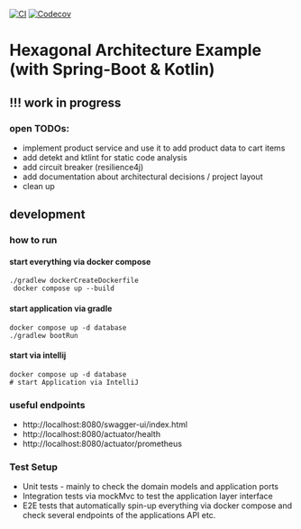 [![CI](https://github.com/christian-draeger/hexagonal-architecture-example/actions/workflows/build.yml/badge.svg)](https://github.com/christian-draeger/hexagonal-architecture-example/actions/workflows/build.yml)
[![Codecov](https://img.shields.io/codecov/c/github/christian-draeger/hexagonal-architecture-example.svg)](https://app.codecov.io/gh/christian-draeger/hexagonal-architecture-example)

# Hexagonal Architecture Example (with Spring-Boot & Kotlin)
## !!! work in progress

### open TODOs:
* implement product service and use it to add product data to cart items
* add detekt and ktlint for static code analysis
* add circuit breaker (resilience4j)
* add documentation about architectural decisions / project layout
* clean up

## development

### how to run
#### start everything via docker compose

    ./gradlew dockerCreateDockerfile
     docker compose up --build

#### start application via gradle

    docker compose up -d database
    ./gradlew bootRun 

#### start via intellij

    docker compose up -d database
    # start Application via IntelliJ

### useful endpoints
* http://localhost:8080/swagger-ui/index.html
* http://localhost:8080/actuator/health
* http://localhost:8080/actuator/prometheus

### Test Setup
* Unit tests - mainly to check the domain models and application ports
* Integration tests via mockMvc to test the application layer interface
* E2E tests that automatically spin-up everything via docker compose and check several endpoints of the applications API etc.
